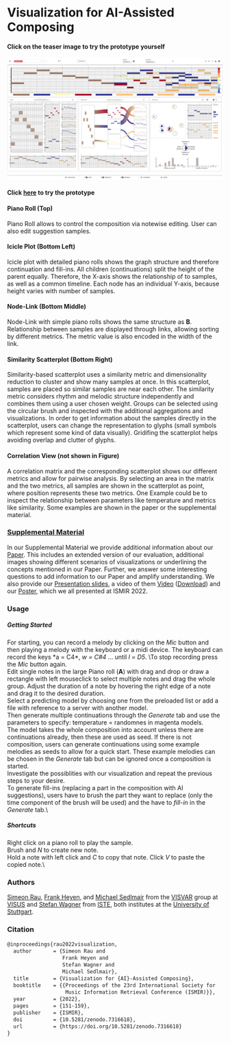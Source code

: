 # Visualization for AI-Assisted Composing 
#### Click on the teaser image to try the prototype yourself
[<img src="https://github.com/visvar/vis-ai-comp/blob/main/Material/TeaserImage.png">](https://visvar.github.io/vis-ai-comp/)

#### Click [here](https://visvar.github.io/vis-ai-comp/) to try the prototype 

#### Piano Roll (Top)
Piano Roll allows to control the composition via notewise editing. User can also edit suggestion samples.

#### Icicle Plot (Bottom Left)
Icicle plot with detailed piano rolls shows the graph structure and therefore continuation and fill-ins. All children (continuations) split the height of the parent equally. Therefore, the X-axis shows the relationship of to samples, as well as a common timeline.
Each node has an individual Y-axis, because height varies with number of samples.

#### Node-Link (Bottom Middle)
Node-Link with simple piano rolls shows the same structure as **B**. Relationship between samples are displayed through links, allowing sorting by different metrics. The metric value is also encoded in the width of the link.

#### Similarity Scatterplot (Bottom Right)
Similarity-based scatterplot uses a similarity metric and dimensionality reduction to cluster and show many samples at once. In this scatterplot, samples are placed so similar samples are near each other. The similarity metric considers rhythm and melodic structure independently and combines them using a user chosen weight. Groups can be selected using the circular brush and inspected with the additional aggregations and visualizations. In order to get information about the samples directly in the scatterplot, users can change the representation to glyphs (small symbols which represent some kind of data visually). Gridifing the scatterplot helps avoiding overlap and clutter of glyphs.

#### Correlation View (not shown in Figure)
A correlation matrix and the corresponding scatterplot shows our different metrics and allow for pairwise analysis. By selecting an area in the matrix and the two metrics, all samples are shown in the scatterplot as point, where position represents these two metrics. One Example could be to inspect the relationship between parameters like temperature
and metrics like similarity. Some examples are shown in the paper or the supplemental material.

### [Supplemental Material](https://github.com/visvar/vis-ai-comp/blob/main/Material/supplementalMaterial.pdf "Supplemental Material for our paper, including additional information, images, and answers to questions.")
<!---  
Where supplemental Material? Google Doc and link? or Github folder with pictures and file? or directly here?
--->
In our Supplemental Material we provide additional information about our [Paper](https://github.com/visvar/vis-ai-comp/blob/main/Material/ISMIR_2022_Human_AI_Composition2411.pdf). This includes an extended version of our evaluation, additional images showing different scenarios of visualizations or underlining the concepts mentioned in our Paper. Further, we answer some interesting questions to add information to our Paper and amplify understanding.
We also provide our [Presentation slides](https://github.com/visvar/vis-ai-comp/blob/main/Material/slides.pdf), a video of them [Video](https://www.youtube.com/watch?v=EN0FZW5tdbI) ([Download](https://github.com/visvar/vis-ai-comp/blob/main/Material/video.mp4)) and our [Poster](https://github.com/visvar/vis-ai-comp/blob/main/Material/poster.pdf), which we all presented at ISMIR 2022.

### Usage

##### Getting Started
For starting, you can record a melody by clicking on the *Mic* button and then playing a melody with the keyboard or a midi device. The keyboard can record the keys \*a = C4*, *w = C#4* ... until *l = D5*. \To stop recording press the *Mic* button again.\
Edit single notes in the large Piano roll (**A**) with drag and drop or draw a rectangle with left mouseclick to select multiple notes and drag the whole group. Adjust the duration of a note by hovering the right edge of a note and drag it to the desired duration.\
Select a predicting model by choosing one from the preloaded list or add a file with reference to a server with another model.\
Then generate multiple continuations through the *Generate* tab and use the parameters to specify: temperature = randomnes in magenta models.\
The model takes the whole composition into account unless there are continuations already, then these are used as seed. If there is not composition, users can generate continuations using some example melodies as seeds to allow for a quick start. These example melodies can be chosen in the *Generate* tab but can be ignored once a composition is started.\
Investigate the possiblities with our visualization and repeat the previous steps to your desire.\
To generate fill-ins (replacing a part in the composition with AI suggestions), users have to brush the part they want to replace (only the time component of the brush will be used) and the have to *fill-in* in the *Generate* tab.\

##### Shortcuts
Right click on a piano roll to play the sample.\
Brush and *N* to create new note.\
Hold a note with left click and *C* to copy that note. Click *V* to paste the copied note.\


### Authors 
[Simeon Rau](https://visvar.github.io/members/simeon_rau.html), [Frank Heyen](https://visvar.github.io/members/frank_heyen.html), and [Michael Sedlmair](https://visvar.github.io/members/michael_sedlmair.html) from the [VISVAR](https://visvar.github.io/) group at [VISUS](https://www.visus.uni-stuttgart.de/) and [Stefan Wagner](https://www.iste.uni-stuttgart.de/institute/team/Wagner-00017/) from [ISTE](https://www.iste.uni-stuttgart.de/), both institutes at the [University of Stuttgart](https://www.uni-stuttgart.de/).

### Citation

```
@inproceedings{rau2022visualization,
  author       = {Simeon Rau and
                  Frank Heyen and
                  Stefan Wagner and
                  Michael Sedlmair},
  title        = {Visualization for {AI}-Assisted Composing},
  booktitle    = {{Proceedings of the 23rd International Society for 
                   Music Information Retrieval Conference (ISMIR)}},
  year         = {2022},
  pages        = {151-159},
  publisher    = {ISMIR},
  doi          = {10.5281/zenodo.7316618},
  url          = {https://doi.org/10.5281/zenodo.7316618}
}
```

